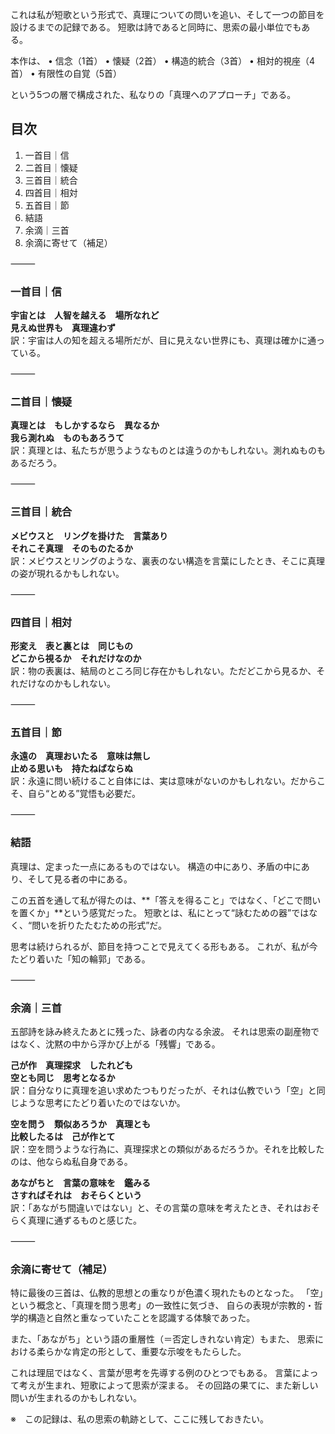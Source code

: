 これは私が短歌という形式で、真理についての問いを追い、そして一つの節目を設けるまでの記録である。 短歌は詩であると同時に、思索の最小単位でもある。

本作は、 • 信念（1首） • 懐疑（2首） • 構造的統合（3首） • 相対的視座（4首） • 有限性の自覚（5首）

という5つの層で構成された、私なりの「真理へのアプローチ」である。

## 目次

1. 一首目｜信
2. 二首目｜懐疑
3. 三首目｜統合
4. 四首目｜相対
5. 五首目｜節
6. 結語
7. 余滴｜三首
8. 余滴に寄せて（補足）

⸻

### 一首目｜信

**宇宙とは　人智を越える　場所なれど**  
**見えぬ世界も　真理違わず**  
訳：宇宙は人の知を超える場所だが、目に見えない世界にも、真理は確かに通っている。

⸻

### 二首目｜懐疑

**真理とは　もしかするなら　異なるか**  
**我ら測れぬ　ものもあろうて**  
訳：真理とは、私たちが思うようなものとは違うのかもしれない。測れぬものもあるだろう。

⸻

### 三首目｜統合

**メビウスと　リングを掛けた　言葉あり**  
**それこそ真理　そのものたるか**  
訳：メビウスとリングのような、裏表のない構造を言葉にしたとき、そこに真理の姿が現れるかもしれない。

⸻

### 四首目｜相対

**形変え　表と裏とは　同じもの**  
**どこから視るか　それだけなのか**  
訳：物の表裏は、結局のところ同じ存在かもしれない。ただどこから見るか、それだけなのかもしれない。

⸻

### 五首目｜節

**永遠の　真理おいたる　意味は無し**  
**止める思いも　持たねばならぬ**  
訳：永遠に問い続けること自体には、実は意味がないのかもしれない。だからこそ、自ら“とめる”覚悟も必要だ。

⸻

### 結語

真理は、定まった一点にあるものではない。 構造の中にあり、矛盾の中にあり、そして見る者の中にある。

この五首を通して私が得たのは、**「答えを得ること」ではなく、「どこで問いを置くか」**という感覚だった。 短歌とは、私にとって“詠むための器”ではなく、“問いを折りたたむための形式”だ。

思考は続けられるが、節目を持つことで見えてくる形もある。 これが、私が今たどり着いた「知の輪郭」である。

⸻

### 余滴｜三首

五部詩を詠み終えたあとに残った、詠者の内なる余波。 それは思索の副産物ではなく、沈黙の中から浮かび上がる「残響」である。

**己が作　真理探求　したれども**  
**空とも同じ　思考となるか**  
訳：自分なりに真理を追い求めたつもりだったが、それは仏教でいう「空」と同じような思考にたどり着いたのではないか。

**空を問う　類似あろうか　真理とも**  
**比較したるは　己が作とて**  
訳：空を問うような行為に、真理探求との類似があるだろうか。それを比較したのは、他ならぬ私自身である。

**あながちと　言葉の意味を　鑑みる**  
**さすればそれは　おそらくという**  
訳：「あながち間違いではない」と、その言葉の意味を考えたとき、それはおそらく真理に通ずるものと感じた。

⸻

### 余滴に寄せて（補足）

特に最後の三首は、仏教的思想との重なりが色濃く現れたものとなった。 「空」という概念と、「真理を問う思考」の一致性に気づき、 自らの表現が宗教的・哲学的構造と自然と重なっていたことを認識する体験であった。

また、「あながち」という語の重層性（＝否定しきれない肯定）もまた、 思索における柔らかな肯定の形として、重要な示唆をもたらした。

これは理屈ではなく、言葉が思考を先導する例のひとつでもある。 言葉によって考えが生まれ、短歌によって思索が深まる。 その回路の果てに、また新しい問いが生まれるのかもしれない。

※　この記録は、私の思索の軌跡として、ここに残しておきたい。